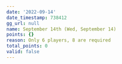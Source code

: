 ```yaml
---
date: '2022-09-14'
date_timestamp: 738412
gg_url: null
name: September 14th (Wed, September 14)
points: {}
reason: Only 6 players, 8 are required
total_points: 0
valid: false
---
```

